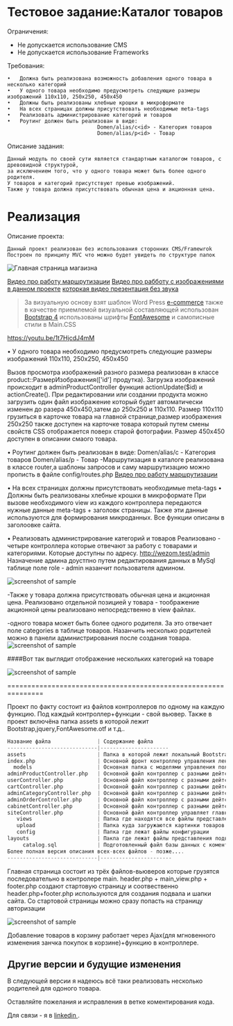 Тестовое задание:Каталог товаров
=============================


Ограничения:
- Не допускается использование CMS
- Не допускается использование Frameworks

Требования:

    •	Должна быть реализована возможность добавления одного товара в несколько категорий
    •	У одного товара необходимо предусмотреть следующие размеры изображений 110х110, 250х250, 450х450
    •	Должны быть реализованы хлебные крошки в микроформате
    •	На всех страницах должны присутствовать необходимые meta-tags
    •	Реализовать администрирование категорий и товаров
    •	Роутинг должен быть реализован в виде:
                                 Domen/alias/c<id> - Категория товаров
                                 Domen/alias/p<id> - Товар
    


Описание задания:

    Данный модуль по своей сути является стандартным каталогом товаров, с древовидной структурой,
    за исключением того, что у одного товара может быть более одного родителя.
    У товаров и категорий присутствуют превью изображений.
    Также у товара должна присутствовать обычная цена и акционная цена.



Реализация
=================================

Описание проекта:

    Данный проект реализован без использования сторонних CMS/Framewrok
    Построен по принципу MVC что можно будет увидеть по структуре папок


![Главная страница магаизна](https://screenshots.firefoxusercontent.com/images/ec1a2b6f-7bb2-414a-abea-64fbb3f3ef85.png)

   [Видео про работу маршрутизации](https://youtu.be/AVpCHPMhmsA)
   [Видео про рабботу с изображениями в данном проекте](https://www.youtube.com/watch?v=X6BpvPH0Z6Y)
   [которкая видео презентация без звука](https://youtu.be/1t7HjcdJ4mM)

> За визуальную основу взят шаблон Word Press [e-commerce](https://wordpress.org/themes/e-commerce/)
  также в качестве приемлемой визуальной составляющей использован  [Bootstrap 4](http://getbootstrap.com/) использованы шрифты [FontAwesome](http://fontawesome.io/) и самописные стили в Main.CSS

https://youtu.be/1t7HjcdJ4mM

•	У одного товара необходимо предусмотреть следующие размеры изображений 110х110, 250х250, 450х450

   Вызов просмотра изображений разного размера реализован в классе product::РазмерИзображения(['id'] продутка).
Загрузка изображений происходит в adminProductController функция actionUpdate($id) и actionCreate().
При редактировании или создании продукта можно загрузить один файл изображение который будет автоматически изменен до разера
450х450,затем до 250х250 и 110х110.
Размер 110х110 грузиться в карточке товара на главной странице,размер изображения 250х250 также доступен на карточке товара который
путем смены свойств CSS отображается поверх старой фотографии.
Размер 450х450 доступен в описании смаого товара.

•	Роутинг должен быть реализован в виде:
    Domen/alias/c<id> - Категория товаров
    Domen/alias/p<id> - Товар
    -Маршрутизация в каталоге реализована в классе router,а шаблоны запросов и саму маршрутизацию можно прописть в файле config/routes.php
   [Видео про работу маршрутизации](https://youtu.be/AVpCHPMhmsA)

•	На всех страницах должны присутствовать необходимые meta-tags
•	Должны быть реализованы хлебные крошки в микроформате
    При вызове необходимого view из каждого контроллера передаются нужные данные meta-tags + заголовк страницы.
Также эти данные используются для формирования микроданных.
Все функции описаны в заголоовке сайта.

 

•	Реализовать администрирование категорий и товаров
    Реализовано - четыре контроллера которые отвечают за работу с товарами и категориями.
Которые доступны по адресу.
http://wezom.test/admin
Назначение админа доустпно путем редактирования данных в MySql таблице поле role - admin назанчит пользователя админом.



![screenshot of sample](https://screenshots.firefoxusercontent.com/images/7a9dda93-b224-497a-8786-1aff93daa033.png)

-Также у товара должна присутствовать обычная цена и акционная цена.
    Реализовано отдельной позицией у товара - тоображение акционной цены реализовано непосредственно в view файлах.




-одного товара может быть более одного родителя.
    За это отвечает поле categories в таблице товаров.
    Назанчить несколько родителей можно в панели администрирования после создания товара.
![screenshot of sample](https://screenshots.firefoxusercontent.com/images/d0667b7e-a206-41ae-bcd4-edf7743aa3c8.png)

####Вот так выглядит отображение нескольких категорий на товаре 

![screenshot of sample](https://screenshots.firefoxusercontent.com/images/d0038a9c-7da9-4ed2-b260-364aecfe1e6b.png)




===============================================================

Проект по факту состоит из файлов контроллеров по одному на каждую функцию.
Под каждый контроллер+функции - свой вьювер.
Также в проект включёна папка assets в которой лежит Bootstrap,jquery,FontAwesome.otf и т.д..



```php
Название файла               | Содержание файла
-----------------------------|----------------------
assets                       | Папка в которой лежит локальный Bootstrap,datatables,jquery,стили,шрифты
index.php                    | Основной фронт контроллер управления лендингом главной страницы
  models                     | Основная папка с моделями управления пользователями/товарами/заказами и т.д.
adminProductController.php   | Основной файл контроллер с разными дейтсвиями ,основная функция - работа с базой данных товаров
userController.php           | Основной файл контроллер с разными дейтсвиями ,основная функция - проверка пользователей.
cartController.php           | Основной файл контроллер с разными дейтсвиями ,основная функция - редактирование товаров в таблице,а также их добавление.
adminCategoryController.php  | Основной файл контроллер с разными дейтсвиями ,основная функция - редактирование категорий товаров.
adminOrderController.php     | Основной файл контроллер с разными дейтсвиями ,основная функция - редактирование заказов.
cabinetController.php        | Основной файл контроллер с разными дейтсвиями ,основная функция - редактирование товаров в таблице,а также их добавление.
siteController.php           | Основной файл контроллер управляет главной страницей.
   views                     | Папка где находятся все файлы представления для ввода даных из контроллеров
   upload                    | Папка куда загружаются картинки товаров.
   config                    | Папка где лежат файлы конфигурации
layouts                      | Пакпа где лежат файлы представления подвала сайта и шапки сайта
     catalog.sql             | Подготовленный файл базы данных c коментариями каждого поля
Более полная версия описания всех-всех файлов - позже....     
-----------------------------|-----------------------
```



Главная страница состоит из трёх файлов-вьюверов которые грузятся последовательно в контролере main.
header.php + main_view.php + footer.php создают стартовую страницу и соотвественно header.php+footer.php используются для создания 
подвала и шапки сайта. Со стартовой страницы можно сразу попасть на страницу авторизации

![screenshot of sample](https://screenshots.firefoxusercontent.com/images/81cff912-21bd-4edf-a739-cbef9da78b36.png)

Добавление товаров в корзину работает через Ajax(для мгновенного изменения занчка покупок в корзине)+функцию в контроллере.

Другие версии и будущие изменения
-----------

В следующей версии  я надеюсь всё таки реализовать несколько родителей для одоного товара.


Оставляйте пожелания и исправления в ветке коментирования кода.

Для связи - я в [linkedin ](https://www.linkedin.com/in/сергей-обухов-703426140/).
 

